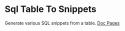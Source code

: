 # Sql Table To Snippets
Generate various SQL snippets from a table.
<a href="https://asantaballa.github.io/SqlTableToSnippets/">Doc Pages</a>
